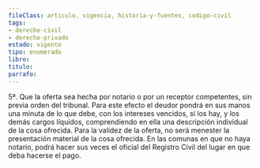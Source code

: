 ```yaml
---
fileClass: articulo, vigencia, historia-y-fuentes, codigo-civil
tags:
- derecho-civil
- derecho-privado
estado: vigente
tipo: enumerado
libro:
titulo:
parrafo:
---
```

5ª. Que la oferta sea hecha por notario o por un receptor competentes, sin previa orden del tribunal. Para este efecto el deudor pondrá en sus manos una minuta de lo que debe, con los intereses vencidos, si los hay, y los demás cargos líquidos, comprendiendo en ella una descripción individual de la cosa ofrecida. Para la validez de la oferta, no será menester la presentación material de la cosa ofrecida. En las comunas en que no haya notario, podrá hacer sus veces el oficial del Registro Civil del lugar en que deba hacerse el pago.